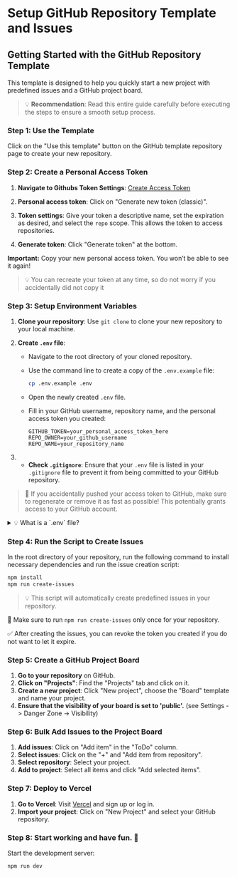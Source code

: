 # Setup GitHub Repository Template and Issues

## Getting Started with the GitHub Repository Template

This template is designed to help you quickly start a new project with predefined issues and a GitHub project board.

> 💡 **Recommendation**: Read this entire guide carefully before executing the steps to ensure a smooth setup process.

### Step 1: Use the Template

Click on the "Use this template" button on the GitHub template repository page to create your new repository.

### Step 2: Create a Personal Access Token

1. **Navigate to Githubs Token Settings**:
   [Create Access Token](https://github.com/settings/tokens)
2. **Personal access token**: Click on "Generate new token (classic)".
3. **Token settings**: Give your token a descriptive name, set the expiration as desired, and select the `repo` scope. This allows the token to access repositories.

4. **Generate token**: Click "Generate token" at the bottom.

**Important:** Copy your new personal access token. You won’t be able to see it again!

> 💡 You can recreate your token at any time, so do not worry if you accidentally did not copy it

### Step 3: Setup Environment Variables

1. **Clone your repository**: Use `git clone` to clone your new repository to your local machine.
2. **Create `.env` file**:
   - Navigate to the root directory of your cloned repository.
   - Use the command line to create a copy of the `.env.example` file:

     ```bash
     cp .env.example .env
     ```

   - Open the newly created `.env` file.
   - Fill in your GitHub username, repository name, and the personal access token you created:

     ```plaintext
     GITHUB_TOKEN=your_personal_access_token_here
     REPO_OWNER=your_github_username
     REPO_NAME=your_repository_name
     ```

3. - **Check `.gitignore`**: Ensure that your `.env` file is listed in your `.gitignore` file to prevent it from being committed to your GitHub repository.

> 🚨 If you accidentally pushed your access token to GitHub, make sure to regenerate or remove it as fast as possible! This potentially grants access to your GitHub account.

<details>
  <summary> 💡 What is a `.env` file?</summary>

In the `.env file`, you can define variables and their values, which the application will read at runtime. This approach helps keep sensitive information, such as API keys and database credentials, secure and separate from the application's source code.

We need this file for our access token to ensure that the token remains private and is not hard-coded into the source code, protecting it from being exposed publicly.
</details>

### Step 4: Run the Script to Create Issues

In the root directory of your repository, run the following command to install necessary dependencies and run the issue creation script:

```bash
npm install
npm run create-issues
```

> 💡 This script will automatically create predefined issues in your repository.

🚨 Make sure to run `npm run create-issues` only once for your repository.

✅ After creating the issues, you can revoke the token you created if you do not want to let it expire.

### Step 5: Create a GitHub Project Board

1. **Go to your repository** on GitHub.
2. **Click on "Projects"**: Find the "Projects" tab and click on it.
3. **Create a new project**: Click "New project", choose the "Board" template and name your project.
4. **Ensure that the visibility of your board is set to 'public'.** (see Settings -> Danger Zone -> Visibility)

### Step 6: Bulk Add Issues to the Project Board

1. **Add issues**: Click on "Add item" in the "ToDo" column.
2. **Select issues**: Click on the "+" and "Add item from repository".
3. **Select repository**: Select your project.
4. **Add to project**: Select all items and click "Add selected items".

### Step 7: Deploy to Vercel

1. **Go to Vercel**: Visit [Vercel](https://vercel.com/jessicaloers-projects) and sign up or log in.
2. **Import your project**: Click on "New Project" and select your GitHub repository.

### Step 8: Start working and have fun. 🌈

Start the development server:

```bash
npm run dev
```
